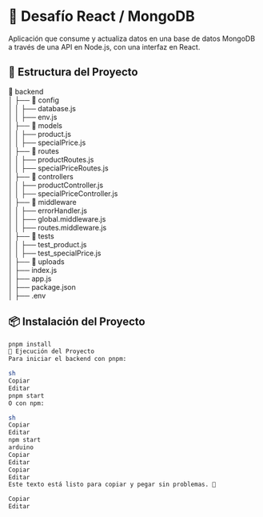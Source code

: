 # 🚀 Desafío React / MongoDB

Aplicación que consume y actualiza datos en una base de datos MongoDB a través de una API en Node.js, con una interfaz en React.

## 📂 Estructura del Proyecto

📂 backend  
│   ├── 📂 config  
│   │   ├── database.js  
│   │   ├── env.js  
│   ├── 📂 models  
│   │   ├── product.js  
│   │   ├── specialPrice.js  
│   ├── 📂 routes  
│   │   ├── productRoutes.js  
│   │   ├── specialPriceRoutes.js  
│   ├── 📂 controllers  
│   │   ├── productController.js  
│   │   ├── specialPriceController.js  
│   ├── 📂 middleware  
│   │   ├── errorHandler.js  
│   │   ├── global.middleware.js  
│   │   ├── routes.middleware.js  
│   ├── 📂 tests  
│   │   ├── test_product.js  
│   │   ├── test_specialPrice.js  
│   ├── 📂 uploads  
│   ├── index.js  
│   ├── app.js  
│   ├── package.json  
│   ├── .env  

## 📦 Instalación del Proyecto

```sh
pnpm install
🚀 Ejecución del Proyecto
Para iniciar el backend con pnpm:

sh
Copiar
Editar
pnpm start
O con npm:

sh
Copiar
Editar
npm start
arduino
Copiar
Editar
Copiar
Editar
Este texto está listo para copiar y pegar sin problemas. 🚀

Copiar
Editar
